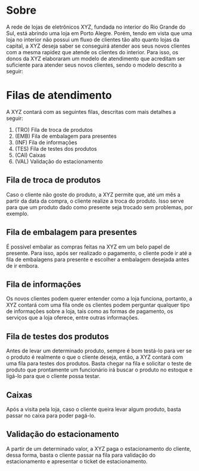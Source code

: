 # Sobre

A rede de lojas de eletrônicos XYZ, fundada no interior do Rio Grande do Sul,
está abrindo uma loja em Porto Alegre. Porém, tendo em vista que uma loja no
interior não possui um fluxo de clientes tão alto quanto lojas da capital, a
XYZ deseja saber se conseguirá atender aos seus novos clientes com a mesma
rapidez que atende os clientes do interior. Para isso, os donos da XYZ
elaboraram um modelo de atendimento que acreditam ser suficiente para atender
seus novos clientes, sendo o modelo descrito a seguir:

# Filas de atendimento

A XYZ contará com as seguintes filas, descritas com mais detalhes a seguir:

1. (TRO) Fila de troca de produtos
2. (EMB) Fila de embalagem para presentes
3. (INF) Fila de informações
4. (TES) Fila de testes dos produtos
5. (CAI) Caixas
6. (VAL) Validação do estacionamento

## Fila de troca de produtos

Caso o cliente não goste do produto, a XYZ permite que, até um mês a partir
da data da compra, o cliente realize a troca do produto. Isso serve para que um
produto dado como presente seja trocado sem problemas, por exemplo.

## Fila de embalagem para presentes

É possível embalar as compras feitas na XYZ em um belo papel de presente.
Para isso, após ser realizado o pagamento, o cliente pode ir até a fila de
embalagens para presente e escolher a embalagem desejada antes de ir embora.

## Fila de informações

Os novos clientes podem querer entender como a loja funciona, portanto, a XYZ
contará com uma fila onde os clientes podem perguntar qualquer tipo de
informações sobre a loja, tais como as formas de pagamento, os serviços que
a loja oferece, entre outras informações.

## Fila de testes dos produtos

Antes de levar um determinado produto, sempre é bom testá-lo para ver se o
produto é realmente o que o cliente deseja, então, a XYZ contará com uma
fila para testes dos produtos. Basta chegar na fila e solicitar o teste de
produto que prontamente um funcionário irá buscar o produto no estoque e
ligá-lo para que o cliente possa testar.

## Caixas

Após a visita pela loja, caso o cliente queira levar algum produto, basta
passar no caixa para poder pagá-lo.

## Validação do estacionamento

A partir de um determinado valor, a XYZ paga o estacionamento do cliente, dessa
forma, basta o cliente passar na fila para validação do estacionamento e
apresentar o ticket de estacionamento.
